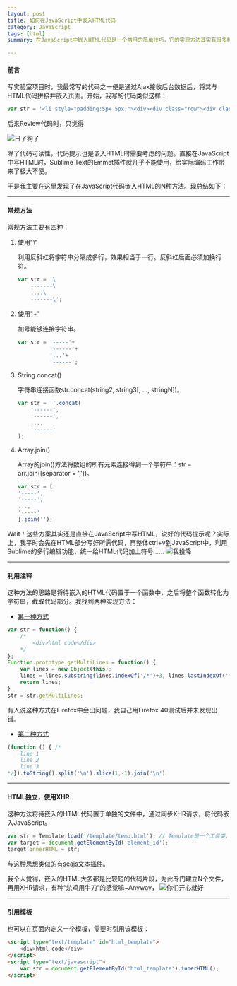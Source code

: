 ```yaml
---
layout: post
title: 如何在JavaScript中嵌入HTML代码
category: JavaScript
tags: [html]
summary: 在JavaScript中嵌入HTML代码是一个常用的简单技巧，它的实现方法其实有很多种

---
```


#### 前言

写实验室项目时，我最常写的代码之一便是通过Ajax接收后台数据后，将其与HTML代码拼接并嵌入页面。开始，我写的代码类似这样：

~~~ javascript
var str = '<li style="padding:5px 5px;"><div><div class="row"><div class="col-xs-5"><img style="height:100%; max-height:70px;width:100%;" src="'+portrait+'" /></div><div class="col-xs-7"><a style="color:black;text-decoration:none;" href="'+info_url+'">'+orgList[i].orgName+'</a><p style="height:50px;margin: 15px 0 0 0;">'+orgList[i].province+'<br/>信用等级：'+orgList[i].creditRating+'</p></div></div></div></li>';					
~~~

后来Review代码时，只觉得

![日了狗了](http://7xit9q.com1.z0.glb.clouddn.com/howToInsertHTMLIntoJS%E6%97%A5%E4%BA%86%E7%8B%97%E4%BA%86.jpg)

除了代码可读性，代码提示也是嵌入HTML时需要考虑的问题。直接在JavaScript中写HTML时，Sublime Text的Emmet插件就几乎不能使用，给实际编码工作带来了极大不便。

于是我主要在[这里](https://www.zhihu.com/question/20240397)发现了在JavaScript代码嵌入HTML的N种方法。现总结如下：

---

#### 常规方法

常规方法主要有四种：

1.	使用"\\"

	利用反斜杠将字符串分隔成多行，效果相当于一行。反斜杠后面必须加换行符。
	

	~~~ javascript
	var str = '\
		-------\
		....\
		-------\';
	~~~

2.	使用"+"

	加号能够连接字符串。


	~~~ javascript
	var str = '-----'+
			  '------'+
			  '...'+
			  '------';
	~~~


3.	String.concat()

	字符串连接函数str.concat(string2, string3[, ..., stringN])。


	~~~ javascript
	var str = ''.concat(
		'------',
		'------',
		...,
		'------'
	);
	~~~


4.	Array.join()

	Array的join()方法将数组的所有元素连接得到一个字符串：str = arr.join([separator = ','])。


	~~~ javascript
	var str = [
	'-----',
	'-----',
	...,
	'-----'
	].join('');
	~~~

Wait！这些方案其实还是直接在JavaScript中写HTML，说好的代码提示呢？实际上，我平时会先在HTML部分写好所需代码，再整体ctrl+v到JavaScript中，利用Sublime的多行编辑功能，统一给HTML代码加上符号……
![我投降](http://7xit9q.com1.z0.glb.clouddn.com/howToInsertHTMLIntoJS%E6%88%91%E6%8A%95%E9%99%8D.jpg)

---

#### 利用注释

这种方法的思路是将待嵌入的HTML代码置于一个函数中，之后将整个函数转化为字符串，截取代码部分。我找到两种实现方法：

* [第一种方式](http://yiding-he.iteye.com/blog/58180)

~~~ javascript
var str = function() {
	/*
		<div>html code</div>
	*/
};
Function.prototype.getMultiLines = function() {
	var lines = new Object(this);
	lines = lines.substring(lines.indexOf('/*')+3, lines.lastIndexOf('*/'));
	return lines;
}
str = str.getMultiLines;
~~~

有人说这种方式在Firefox中会出问题，我自己用Firefox 40测试后并未发现出错。

* [第二种方式](http://javascript.ruanyifeng.com/grammar/string.html)

~~~ javascript
(function () { /*
	line 1
	line 2
	line 3
*/}).toString().split('\n').slice(1,-1).join('\n')
~~~

---

#### HTML独立，使用XHR

这种方法将待嵌入的HTML代码置于单独的文件中，通过同步XHR请求，将代码嵌入JavaScript。

~~~ javascript
var str = Template.load('/template/temp.html'); // Template是一个工具类，负责发送同步XHR请求并返回结果
var target = document.getElementById('element_id');
target.innerHTML = str;
~~~

与这种思想类似的有[seajs文本插件](https://github.com/seajs/seajs-text/issues/1)。

我个人觉得，嵌入的HTML大多都是比较短的代码片段，为此专门建立N个文件，再用XHR请求，有种“杀鸡用牛刀”的感觉嘛~Anyway，
![你们开心就好](http://7xit9q.com1.z0.glb.clouddn.com/howToInsertHTMLIntoJS%E4%BD%A0%E4%BB%AC%E5%BC%80%E5%BF%83%E5%B0%B1%E5%A5%BD.jpg)

---

#### 引用模板

也可以在页面内定义一个模板，需要时引用该模板：

~~~ html
<script type="text/template" id="html_template">
	<div>html code</div>
</script>
<script type="text/javascript">
	var str = document.getElementById('html_template').innerHTML();
</script>
~~~
